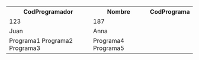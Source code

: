 <table>
 <tr>
   <th>CodProgramador</th>
   <th>Nombre</th>
   <th>CodPrograma</th>
 </tr>
 <tr>
   <td>123</td>
   <td>187</td>
 </tr>
 <tr>
   <td>Juan</td>
   <td>Anna</td>
 </tr>

 <tr>
   <td>Programa1 Programa2 Programa3</td>
   <td>Programa4 Programa5</td>
 </tr>
</table>
